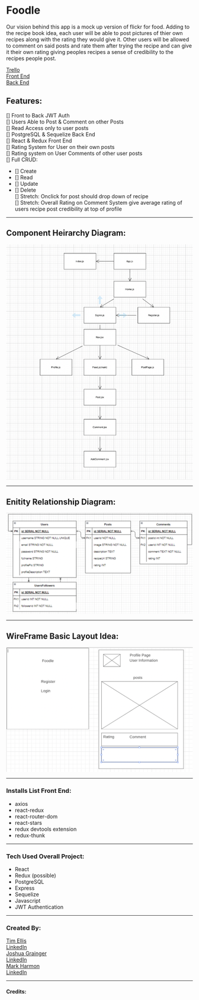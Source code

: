 # Foodle

Our vision behind this app is a mock up version of flickr for food. 
Adding to the recipe book idea, each user will be able to post pictures 
of thier own recipes along with the rating they would give it.
Other users will be allowed to comment on said posts and rate them 
after trying the recipe and can give it their own rating giving peoples 
recipes a sense of credibility to the recipes people post.

[Trello](https://trello.com/c/Fphk4xoz/14-screen-shot-2022-04-14-at-31858-pmpng)   
[Front End](https://github.com/Neoj1sec142/Foodle-Front)   
[Back End](https://github.com/timmellis/Foodle-Back)   

## Features:
[] Front to Back JWT Auth   
[] Users Able to Post & Comment on other Posts   
[] Read Access only to user posts    
[] PostgreSQL & Sequelize Back End    
[] React & Redux Front End   
[] Rating System for User on their own posts   
[] Rating system on User Comments of other user posts  
[] Full CRUD:
* [] Create
* [] Read
* [] Update
* [] Delete  
[] Stretch: Onclick for post should drop down of recipe   
[] Stretch: Overall Rating on Comment System give average rating of users recipe post credibility at top of profile



***
## Component Heirarchy Diagram:
![CHD](./client/public/CHD2.png)   
***
## Enitity Relationship Diagram:
![ERD](./client/public/ERD2.png)
***
## WireFrame Basic Layout Idea:
![WireFrame](./client/public/WireFrame.png)
***
### Installs List Front End:
* axios 
* react-redux
* react-router-dom
* react-stars
* redux devtools extension
* redux-thunk


***
### Tech Used Overall Project:
* React
* Redux (possible)
* PostgreSQL
* Express 
* Sequelize
* Javascript
* JWT Authentication
***

### Created By:
[Tim Ellis](https://github.com/timmellis)   
[LinkedIn]()   
[Joshua Grainger](https://github.com/joshgrainger22)   
[LinkedIn]()   
[Mark Harmon](https://github.com/Neoj1sec142)    
[LinkedIn]()   
***
#### Credits: